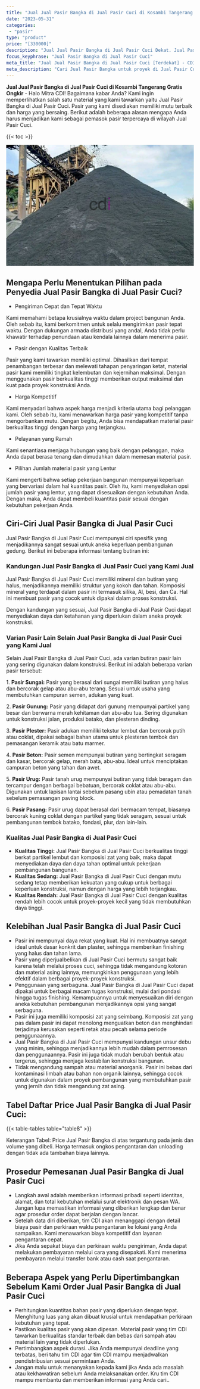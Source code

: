 ```yaml
---
title: "Jual Jual Pasir Bangka di Jual Pasir Cuci di Kosambi Tangerang Gratis Ongkir"
date: "2023-05-31"
categories:
 - "pasir"
type: "product"
price: "[330000]"
description: "Jual Jual Pasir Bangka di Jual Pasir Cuci Dekat. Jual Pasir Bangka ini sering dipakai dalam proyek konstruksi sebagai material adukan yang berkualitas dan bersih. Hubungi kami untuk informasi lebih lanjut."
focus_keyphrase: "Jual Pasir Bangka di Jual Pasir Cuci"
meta_title: "Jual Jual Pasir Bangka di Jual Pasir Cuci [Terdekat] - CDI"
meta_description: "Cari Jual Pasir Bangka untuk proyek di Jual Pasir Cuci? Kami memiliki Jual Pasir Bangka berkualitas untuk bahan campuran. Segera dapatkan penawaran terbaik."
---
```


**Jual Jual Pasir Bangka di Jual Pasir Cuci di Kosambi Tangerang Gratis Ongkir** - Halo Mitra CDI! Bagaimana kabar Anda? Kami ingin memperlihatkan salah satu material yang kami tawarkan yaitu Jual Pasir Bangka di Jual Pasir Cuci. Pasir yang kami disediakan memiliki mutu terbaik dan harga yang bersaing. Berikut adalah beberapa alasan mengapa Anda harus menjadikan kami sebagai pemasok pasir terpercaya di wilayah Jual Pasir Cuci.

{{< toc >}}

![Jual Jual Pasir Bangka di Jual Pasir Cuci di Kosambi Tangerang Gratis Ongkir](/images/pasir/pasir-bangunan-40.jpg)

## Mengapa Perlu Menentukan Pilihan pada Penyedia Jual Pasir Bangka di Jual Pasir Cuci?

*   Pengiriman Cepat dan Tepat Waktu

Kami memahami betapa krusialnya waktu dalam project bangunan Anda. Oleh sebab itu, kami berkomitmen untuk selalu mengirimkan pasir tepat waktu. Dengan dukungan armada distribusi yang andal, Anda tidak perlu khawatir terhadap penundaan atau kendala lainnya dalam menerima pasir.
*   Pasir dengan Kualitas Terbaik

Pasir yang kami tawarkan memiliki optimal. Dihasilkan dari tempat penambangan terbesar dan melewati tahapan penyaringan ketat, material pasir kami memiliki tingkat kelembutan dan kejernihan maksimal. Dengan menggunakan pasir berkualitas tinggi memberikan output maksimal dan kuat pada proyek konstruksi Anda.
*   Harga Kompetitif

Kami menyadari bahwa aspek harga menjadi kriteria utama bagi pelanggan kami. Oleh sebab itu, kami menawarkan harga pasir yang kompetitif tanpa mengorbankan mutu. Dengan begitu, Anda bisa mendapatkan material pasir berkualitas tinggi dengan harga yang terjangkau.
*   Pelayanan yang Ramah

Kami senantiasa menjaga hubungan yang baik dengan pelanggan, maka Anda dapat berasa tenang dan dimudahkan dalam memesan material pasir.
*   Pilihan Jumlah material pasir yang Lentur

Kami mengerti bahwa setiap pekerjaan bangunan mempunyai keperluan yang bervariasi dalam hal kuantitas pasir. Oleh itu, kami menyediakan opsi jumlah pasir yang lentur, yang dapat disesuaikan dengan kebutuhan Anda. Dengan maka, Anda dapat membeli kuantitas pasir sesuai dengan kebutuhan pekerjaan Anda.

## Ciri-Ciri Jual Pasir Bangka di Jual Pasir Cuci

Jual Pasir Bangka di Jual Pasir Cuci mempunyai ciri spesifik yang menjadikannya sangat sesuai untuk aneka keperluan pembangunan gedung. Berikut ini beberapa informasi tentang butiran ini:

### Kandungan Jual Pasir Bangka di Jual Pasir Cuci yang Kami Jual

Jual Pasir Bangka di Jual Pasir Cuci memiliki mineral dan butiran yang halus, menjadikannya memiliki struktur yang kokoh dan tahan. Komposisi mineral yang terdapat dalam pasir ini termasuk silika, Al, besi, dan Ca. Hal ini membuat pasir yang cocok untuk dipakai dalam proses konstruksi.

Dengan kandungan yang sesuai, Jual Pasir Bangka di Jual Pasir Cuci dapat menyediakan daya dan ketahanan yang diperlukan dalam aneka proyek konstruksi.

### Varian Pasir Lain Selain Jual Pasir Bangka di Jual Pasir Cuci yang Kami Jual

Selain Jual Pasir Bangka di Jual Pasir Cuci, ada varian butiran pasir lain yang sering digunakan dalam konstruksi. Berikut ini adalah beberapa varian pasir tersebut:

1\.  **Pasir Sungai:** Pasir yang berasal dari sungai memiliki butiran yang halus dan bercorak gelap atau abu-abu terang. Sesuai untuk usaha yang membutuhkan campuran semen, adukan yang kuat.

2\.  **Pasir Gunung:** Pasir yang didapat dari gunung mempunyai partikel yang besar dan berwarna merah kehitaman dan abu-abu tua. Sering digunakan untuk konstruksi jalan, produksi batako, dan plesteran dinding.

3\.  **Pasir Plester:** Pasir adukan memiliki tekstur lembut dan bercorak putih atau coklat, dipakai sebagai bahan utama untuk plesteran tembok dan pemasangan keramik atau batu marmer.

4\.  **Pasir Beton:** Pasir semen mempunyai butiran yang bertingkat seragam dan kasar, bercorak gelap, merah bata, abu-abu. Ideal untuk menciptakan campuran beton yang tahan dan awet.

5\.  **Pasir Urug:** Pasir tanah urug mempunyai butiran yang tidak beragam dan tercampur dengan berbagai bebatuan, bercorak coklat atau abu-abu. Digunakan untuk lapisan lantai sebelum pasang ubin atau pemadatan tanah sebelum pemasangan paving block.

6\.  **Pasir Pasang:** Pasir urug dapat berasal dari bermacam tempat, biasanya bercorak kuning coklat dengan partikel yang tidak seragam, sesuai untuk pembangunan tembok batako, fondasi, plur, dan lain-lain.

### Kualitas Jual Pasir Bangka di Jual Pasir Cuci

*   **Kualitas Tinggi:** Jual Pasir Bangka di Jual Pasir Cuci berkualitas tinggi berkat partikel lembut dan komposisi zat yang baik, maka dapat menyediakan daya dan daya tahan optimal untuk pekerjaan pembangunan bangunan.
*   **Kualitas Sedang:** Jual Pasir Bangka di Jual Pasir Cuci dengan mutu sedang tetap memberikan kekuatan yang cukup untuk berbagai keperluan konstruksi, namun dengan harga yang lebih terjangkau.
*   **Kualitas Rendah:** Jual Pasir Bangka di Jual Pasir Cuci dengan kualitas rendah lebih cocok untuk proyek-proyek kecil yang tidak membutuhkan daya tinggi.

## Kelebihan Jual Pasir Bangka di Jual Pasir Cuci

*   Pasir ini mempunyai daya rekat yang kuat. Hal ini membuatnya sangat ideal untuk dasar konkrit dan plaster, sehingga memberikan finishing yang halus dan tahan lama.
*   Pasir yang diperjualbelikan di Jual Pasir Cuci bermutu sangat baik karena telah melalui proses cuci, sehingga tidak mengandung kotoran dan material asing lainnya, memungkinkan penggunaan yang lebih efektif dalam berbagai proyek-proyek konstruksi.
*   Penggunaan yang serbaguna. Jual Pasir Bangka di Jual Pasir Cuci dapat dipakai untuk berbagai macam tugas konstruksi, mulai dari pondasi hingga tugas finishing. Kemampuannya untuk menyesuaikan diri dengan aneka kebutuhan pembangunan menjadikannya opsi yang sangat serbaguna.
*   Pasir ini juga memiliki komposisi zat yang seimbang. Komposisi zat yang pas dalam pasir ini dapat menolong menguatkan beton dan menghindari terjadinya kerusakan seperti retak atau pecah selama periode penggunaannya.
*   Jual Pasir Bangka di Jual Pasir Cuci mempunyai kandungan unsur debu yang minim, sehingga menjadikannya lebih mudah dalam pemrosesan dan penggunaannya. Pasir ini juga tidak mudah berubah bentuk atau tergerus, sehingga menjaga kestabilan konstruksi bangunan.
*   Tidak mengandung sampah atau material anorganik. Pasir ini bebas dari kontaminasi limbah atau bahan non organik lainnya, sehingga cocok untuk digunakan dalam proyek pembangunan yang membutuhkan pasir yang jernih dan tidak mengandung zat asing.

## Tabel Daftar Price Jual Pasir Bangka di Jual Pasir Cuci:

{{< table-tables table="table8" >}}

Keterangan Tabel: Price Jual Pasir Bangka di atas tergantung pada jenis dan volume yang dibeli. Harga termasuk ongkos pengantaran dan unloading dengan tidak ada tambahan biaya lainnya.

## Prosedur Pemesanan Jual Pasir Bangka di Jual Pasir Cuci

*   Langkah awal adalah memberikan informasi pribadi seperti identitas, alamat, dan total kebutuhan melalui surat elektronik dan pesan WA. Jangan lupa memastikan informasi yang diberikan lengkap dan benar agar prosedur order dapat berjalan dengan lancar.
*   Setelah data diri diberikan, tim CDI akan menanggapi dengan detail biaya pasir dan perkiraan waktu pengantaran ke lokasi yang Anda sampaikan. Kami menawarkan biaya kompetitif dan layanan pengantaran cepat.
*   Jika Anda sepakat biaya dan perkiraan waktu pengiriman, Anda dapat melakukan pembayaran melalui cara yang disepakati. Kami menerima pembayaran melalui transfer bank atau cash saat pengantaran.

## Beberapa Aspek yang Perlu Dipertimbangkan Sebelum Kami Order Jual Pasir Bangka di Jual Pasir Cuci

*   Perhitungkan kuantitas bahan pasir yang diperlukan dengan tepat. Menghitung luas yang akan dibuat krusial untuk mendapatkan perkiraan kebutuhan yang tepat.
*   Pastikan kualitas pasir yang akan dipesan. Material pasir yang tim CDI tawarkan berkualitas standar terbaik dan bebas dari sampah atau material lain yang tidak diperlukan.
*   Pertimbangkan aspek durasi. Jika Anda mempunyai deadline yang terbatas, beri tahu tim CDI agar tim CDI mampu menjadwalkan pendistribusian sesuai permintaan Anda.
*   Jangan malu untuk menanyakan kepada kami jika Anda ada masalah atau kekhawatiran sebelum Anda melaksanakan order. Kru tim CDI mampu membantu dan memberikan informasi yang Anda cari..